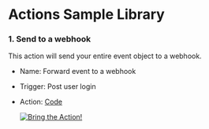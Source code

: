 # Actions Sample Library


### 1. Send to a webhook

This action will send your entire event object to a webhook.
- Name: Forward event to a webhook
- Trigger: Post user login
- Action: [Code](https://github.com/amba-sandbox/dangerous-frog/blob/main/a0/actions/login/forward-to-a-webhook.js)
  
  [![Bring the Action!](https://lt.a0.gg/api/badges/bta/%22Send%20to%20a%20webhook%22)](https://bta.a0.gg?URL=https%3A%2F%2Fraw.githubusercontent.com%2Famba-sandbox%2Fdangerous-frog%2Fmain%2Fa0%2Factions%2Flogin%2Fforward-to-a-webhook.js&trigger=post-login&defaultName=Send%20to%20a%20webhook&dependency=qs&dependency=axios%40latest&secret=APIKEY&secret=BIN%3Dasd)
